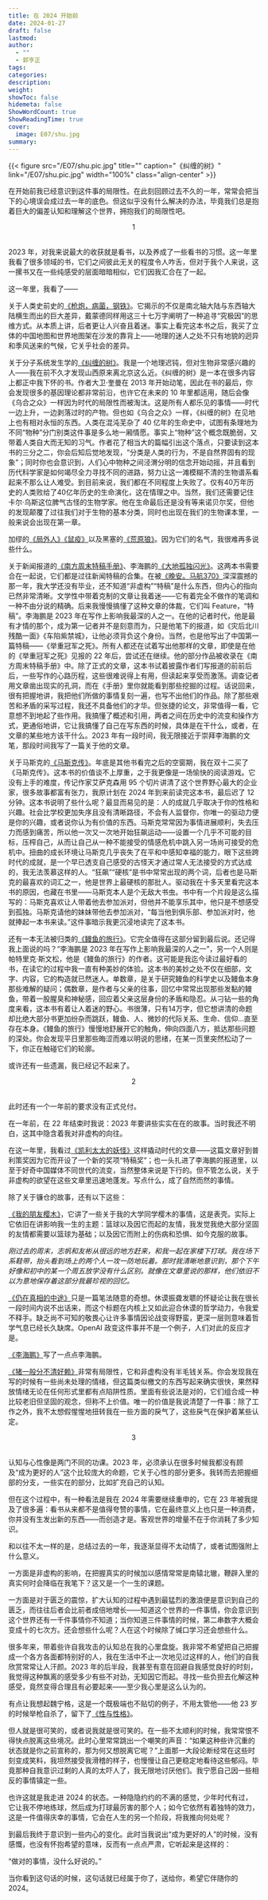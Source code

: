 ```yaml
---
title: 在 2024 开始前
date: 2024-01-27
draft: false
lastmod: 
author:
  - ""
  - 郭亨正
tags: 
categories: 
description: 
weight: 
showToc: false
hidemeta: false
ShowWordCount: true
ShowReadingTime: true
cover:
  image: E07/shu.jpg
summary:
---
```

{{< figure src="/E07/shu.pic.jpg" title="" caption="《纠缠的树》" link="/E07/shu.pic.jpg" width="100%"  class="align-center" >}}

在开始前我已经意识到这件事的局限性。在此刻回顾过去不久的一年，常常会把当下的心境误会成过去一年的底色。但这似乎没有什么解决的办法，毕竟我们总是抱着巨大的偏差认知和理解这个世界，拥抱我们的局限性吧。
<br>

<center>1</center>
<br>

2023 年，对我来说最大的收获就是看书，以及养成了一些看书的习惯。这一年里我看了很多领域的书，它们之间彼此无关的程度令人咋舌，但对于我个人来说，这一摞书又在一些纯感受的层面暗暗相似，它们因我汇合在了一起。

这一年里，我看了——

关于人类史前史的[《枪炮，病菌，钢铁》](https://book.douban.com/subject/1813841/)。它揭示的不仅是南北轴大陆与东西轴大陆横生而出的巨大差异，戴蒙德同样用这三十七万字阐明了一种追寻“究极因”的思维方式。从本质上讲，后者更让人兴奋且着迷。事实上看完这本书之后，我买了立体的中国地图和世界地图架在沙发的靠背上——地理的迷人之处不只有地貌的迥异和季风送来的气候，它关乎社会的差异。

关于分子系统发生学的[《纠缠的树》](https://book.douban.com/subject/36460977/)。我是一个地理迟钝，但对生物非常感兴趣的人——我在前不久才发现山西原来离北京这么近。《纠缠的树》是一本在很多内容上都正中我下怀的书。作者大卫·奎曼在 2013 年开始动笔，因此在书的最后，你会发现很多的基因理论都非常前沿，也许它在未来的 10 年里都适用，随后会像《乌合之众》一样因为时代的局限性而被淘汰。这是所有人都乐见的事情——时代一边上升，一边剥落过时的产物。但也如《乌合之众》一样，《纠缠的树》在见地上也有相对永恒的东西。人类在混沌芜杂了 40 亿年的生命史中，试图有条理地为不同“物种”分门别类这件事是多么地一厢情愿。事实上“物种”这个概念既脆弱，又带着人类自大而无知的习气。作者花了相当大的篇幅引出这个落点，只要读到这本书的三分之二，你会后知后觉地发现，“分类是人类的行为，不是自然界固有的现象”；同时你也会意识到，人们心中物种之间泾渭分明的信念开始动摇，并且看到历代科学家是如何竭尽全力寻找不同的进路，努力让这一滩模糊不清的生物谱系看起来不那么让人难受。到目前来说，我们都在不同程度上失败了。仅有40万年历史的人类败给了40亿年历史的生命演化，这在情理之中。当然，我们还需要记住卡尔·乌斯这位脾气古怪的生物学家。他在生命最后还是没有等来诺贝尔奖，但他的发现颠覆了过往我们对于生物的基本分类，同时也出现在我们的生物课本里，一般来说会出现在第一章。

加缪的[《局外人》](https://book.douban.com/subject/24257486/)[《鼠疫》](https://book.douban.com/subject/24257229/)以及黑塞的[《荒原狼》](https://book.douban.com/subject/4908883/)。因为它们的名气，我很难再多说些什么。

关于新闻报道的[《南方周末特稿手册》](https://book.douban.com/subject/11444302/)、李海鹏的[《大地孤独闪光》](https://book.douban.com/subject/6539860/)。这两本书需要合在一起说，它们都是过往新闻特稿的合集。在被[《晚安。马航370》](https://mp.weixin.qq.com/s/77zcOBB5chRAuudrOhfRBg)深深震撼的那一年，我大学还没有毕业，还不知道“非虚构”“特稿”是什么东西，但内心的指向已然非常清晰。文学性中带着克制的文章让我着迷——它有着完全不做作的笔调和一种不由分说的精确。后来我慢慢搞懂了这种文章的体裁，它们叫 Feature，“特稿”。李海鹏是 2023 年在写作上影响我最深的人之一。在他的记者时代，他是最有才情的那个，成为第一记者并不是刻意而为，只是他笔下的报道，如《灾后北川残酷一面》《车陷紫禁城》，让他必须背负这个身份。当然，也是他写出了中国第一篇特稿——《举重冠军之死》。所有人都还在试着写出他那样的文章，即使是在他的《举重冠军之死》见报的 22 年后，尝试还在继续。他的部分作品被收录在《南方周末特稿手册》中。除了正式的文章，这本书试着披露作者们写报道的前前后后，一些写作的心路历程，这些很难说得上有用，但读起来享受而激荡。调查记者用文章凿出现实的孔洞，而在《手册》里你就能看到那些挖掘的过程。话说回来，很有把握地讲，我把他们所做的事情复刻一遍，也写不出他们的作品。除了那些艰苦和矛盾的采写过程，我还不具备他们的才华。但张捷的论文，非常值得一看，它意想不到地起了些作用。我搞懂了概述和引用，两者之间在历史中的流变和操作方式，更通俗地讲，它让我搞懂了自己在写东西的时候，具体是在干什么，或者，在文章的某些地方该干什么。2023 年有一段时间，我无限接近于崇拜李海鹏的文笔，那段时间我写了一篇关于他的文章。

关于马斯克的[《马斯克传》](https://book.douban.com/subject/36518892/)。年底是其他书看完之后的空窗期，我在双十二买了《马斯克传》。这本书的价值谈不上厚重，之于我更像是一场愉快的阅读游戏。它没有上手的难度，传记作家艾萨克森用 95 个切片讲清了这个世界野心最大的企业家，很多故事都富有张力，我原计划在 2024 年到来前读完这本书，最后迟了 12 分钟。这本书说明了些什么呢？最显而易见的是：人的成就几乎取决于你的性格和兴趣。社会比学校更加失序且没有清晰路径，不会有人监督你，你唯一的驱动力便是你的兴趣，或者说你认为有价值的东西。马斯克常常因为事情进展顺利，失去压力而感到痛苦，所以他一次又一次地开始狂飙运动——设置一个几乎不可能的目标，压榨自己，从而让自己从一种不能接受的情感危机中跳入另一场尚可接受的危机中。扭曲的成长环境让马斯克几乎丧失了在平和中感知幸福的能力，眼下这些跨时代的成就，是一个早已透支自己感受的古怪天才通过常人无法接受的方式达成的，我无法羡慕这样的人。“狂飙”“硬核”是书中常常出现的两个词，后者也是马斯克的最喜欢的词汇之一，他是世界上最硬核的那批人。驱动我在十多天里看完这本书的原因，也藏在书里——马斯克本人是个无敌大书虫。书中有一个片段是这么描写的：马斯克喜欢让人带着他去参加派对，但他并不能享乐其中，他只是不想感受到孤独。马斯克请他的妹妹带他去参加派对，“每当他到俱乐部、参加派对时，他就捧起一本书来读。”这件事暗示我更沉浸地读完了这本书。

还有一本无法被归类的[《鳗鱼的旅行》](https://book.douban.com/subject/35167939/)。它完全值得在这部分留到最后说。还记得我上面说的吗？“李海鹏是 2023 年在写作上影响我最深的人之一”，另一个人则是帕特里克·斯文松，他是《鳗鱼的旅行》的作者。这可能是我迄今读过最好看的书，在读它的过程中我一直有种美妙的体验。这本书的美妙之处不仅在细部，文字、内容，它的构造就已然迷人。单数章，是关于研究鳗鱼的科学史以及鳗鱼本身那些难解的疑问；偶数章，是作者与父亲的往事，回忆中常常出现那些发黏的鳗鱼，带着一股腥臭和神秘感，回应着父亲这层身份的矛盾和隐忍。从刁钻一些的角度来看，这本书有着让人着迷的野心。书很薄，只有14万字，但它想讲清的命题却比绝大部分书更加纷杂而跳跃，鳗鱼、人、微妙的代际关系、生命、信仰...直至存在本身。《鳗鱼的旅行》慢慢地舒展开它的触角，伸向四面八方，抵达那些问题的深处。你会发现平日里那些晦涩而难以明说的思绪，在某一页里突然松动了一下，你正在触碰它们的轮廓。

或许还有一些遗漏，我已经记不起来了。
<br>

<center>2</center>
<br>

此时还有一个一年前的要求没有正式兑付。

在一年前，在 22 年结束时我说：2023 年要讲些实实在在的故事。当时我还不明白，这其中隐含着我对非虚构的向往。

在这一年里，我看过[《凯利太太的妖怪》](https://mp.weixin.qq.com/s/-dKtT9zSxBOc_0yGm2MrYg)这样撬动时代的文章——这篇文章好到普利策奖因为它而开设了一个新的奖项“特稿奖”；也一头扎进了李海鹏的报道里，以至于好奇中国媒体不同世代的流变，当然整体来说是下行的。但不管怎么说，关于非虚构的欲望在这些文章里迅速地蓬发。写点什么，成了自然而然的事情。

除了关于镰仓的故事，还有以下这些：

[《我的朋友樱木》](https://mazine.xyz/posts/wodepengyouyingmu/)，它讲了一些关于我的大学同学樱木的事情，这是表壳。实际上它依旧在讲影响我一生的主题：篮球以及因它而起的友情，我发觉我绝大部分坚固的友情都需要以篮球为基础；以及因它而附上的伤病和恐惧、如今克服的故事。

*刚过去的周末，志帆和友彬从很远的地方赶来，和我一起在家楼下打球。我在场下系鞋带，抬头看到场上的两个人一攻一防地玩着。那时我清晰地意识到，那个下午好像和初中的某一个周五放学没有什么区别。就像在文章里说的那样，他们依旧不以为意地保存着这部分我最珍视的回忆。*

[《仍在真相的中途》](https://mazine.xyz/posts/仍在真相的中途/)只是一篇笔法随意的奇想。休谟振聋发聩的怀疑论让我在很长一段时间内说不出话来，而这个标题在内核上又如此迎合休谟的哲学动力，令我爱不释手。缺乏尚不可知的敬畏心让许多事情因论战变得野蛮，更深一层则意味着哲学气息已经长久缺席。OpenAI 政变这件事并不是一个例子，人们对此的反应才是。

[《李海鹏》](https://mazine.xyz/posts/lihaipeng/)写了一点点李海鹏。

[《猪一般分不清好赖》](https://mazine.xyz/posts/zhuyibanfenbuqinghaolai/)非常有局限性，它和非虚构没有半毛钱关系。你会发现我在写的时候有一些尚未处理的情绪，但这篇类似檄文的东西写起来确实很快，果然释放情绪无论在任何形式里都有点陷阱性质。里面有些说法是对的，它们组合成一种比较老旧但坚固的观念，但称不上价值。唯一的价值是我说清楚了一件事：除了工作之外，我不太想假惺惺地扭转我在一些方面的戾气了，这些戾气在保护着某些认定。
<br>

<center>3</center>
<br>

认知与心性像是两门不同的功课。2023 年，必须承认在很多时候我都没有顾及“成为更好的人”这个比较庞大的命题，它关于心性的部分更多。我转而去把握细部的分支，一些实在的部分，比如扩充自己的认知。

但在这个过程中，有一种看法是我在 2024 年需要继续重申的，它在 23 年被我提及了很多遍：看书从来都不是值得夸赞的事情，它在最终意义上也只是一种消费，你并没有生发出新的东西——而创造才是。客观世界的增量不在于你消耗了多少知识。

和以往不太一样的是，总结过去的一年，我逐渐显得不太动情了，或者试图强附上什么意义。

一方面是非虚构的影响，在把握真实的时候加以感情常常是南辕北辙，鞭辟入里的真实何时会降临在我笔下？这又是一个一生的课题。

一方面是对于匮乏的震惊，扩大认知的过程中遇到最猛烈的激浪便是意识到自己的匮乏，而往往后者会比前者成倍地增长——知道这个世界的一件事情，你会意识到这个世界还有一千件事情你不知道；当你知道三件事情的时候，第二串数字大概会变成十的七次方。还会想些什么呢？人在这个时候除了缄口学习还会想些什么。

很多年来，带着些许自我攻击的认知总在我的心里盘旋。我非常不希望把自己把握成一个各方各面都特别好的人，我在生活中不止一次地见过这样的人，他们的自我欣赏常常让人汗颜。2023 年的后半段，我甚至有意在回避自我感觉良好的时刻，我觉得这种飘离的感受多少有些不对劲，无知因它而起。寻找一些负担去化解这种感受，竟然变得合理且有必要起来——至少我心里是这么认为的。

有点让我想起魏宁格，这是一个既极端也不贴切的例子，不用太管他——他 23 岁的时候举枪自杀了，留下了[《性与性格》](https://book.douban.com/subject/27091636/)。

但人就是很可笑的，或者说我就是很可笑的。在一些不太顺利的时候，我常常恨不得快点脱离这些境况。此时心里常常跳出一个嘲笑的声音：“如果这种些许沉重的状态就是你之前宣称的，那为何又想脱离它呢？”上面那一大段论断经常在这些时刻变成笑料，我坦然接受我滑稽的样子，也慢慢让自己更稳定地看待这些郁闷。毕竟那种自我意识过剩的人真的太吓人了，我无限地讨厌他们。我宁愿自己因一些相反的事情镇定一些。

也许这就是我走进 2024 的状态。一种隐隐约约的不满的感觉，少年时代有过，它让我不停地练球，然后成为打球最厉害的那个人；如今它依然有着独特的效力，这是一件值得庆幸的事情，它会在人生的另一个阶段，将我推向何处呢？

到最后我终于意识到一些内心的变化。此时当我说出“成为更好的人”的时候，没有感慨，也没有怀抱希望的意味，反而有一点点严肃，它听起来是这样的：

“做对的事情，没什么好说的。”

当你看到这句话的时候，这句话就已经属于你了，送给你，希望它伴随你的 2024。